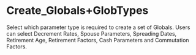 # Create\_Globals+GlobTypes

Select which parameter type is required to create a set of Globals.
Users can select Decrement Rates, Spouse Parameters, Spreading Dates,
Retirement Age, Retirement Factors, Cash Parameters and Commutation
Factors.
